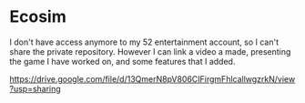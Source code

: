 # Ecosim

I don't have access anymore to my 52 entertainment account, so I can't share the private repository. However I can link a video a made, presenting the game I have worked on, and some features that I added.

https://drive.google.com/file/d/13QmerN8pV806CIFirgmFhlcallwgzrkN/view?usp=sharing
